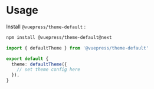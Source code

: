 # Usage

<NpmBadge package="@vuepress/theme-default" />

Install `@vuepress/theme-default` :

```bash
npm install @vuepress/theme-default@next
```

```ts
import { defaultTheme } from '@vuepress/theme-default'

export default {
  theme: defaultTheme({
    // set theme config here
  }),
}
```
